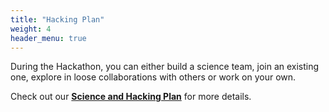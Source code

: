 ```yaml
---
title: "Hacking Plan"
weight: 4
header_menu: true
---
```


During the Hackathon, you can either build a science team, join an existing one, explore in loose collaborations with others or work on your own.

Check out our **[Science and Hacking Plan](https://digital-earths-global-hackathon.github.io/hk25/)** for more details.


